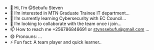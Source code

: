 - 👋 Hi, I’m @Sebufu Steven
- 👀 I’m interested in MTN Graduate Trainee IT department...
- 🌱 I’m currently learning Cybersecurity with EC Council...
- 💞️ I’m looking to collaborate with the team once i join...
- 📫 How to reach me +256786846691 or stvnssebufu@gmail.com ...
- 😄 Pronouns: ...
- ⚡ Fun fact: A team player and quick learner..

<!---
ianstevend/ianstevend is a ✨ special ✨ repository because its `README.md` (this file) appears on your GitHub profile.
You can click the Preview link to take a look at your changes.
--->
